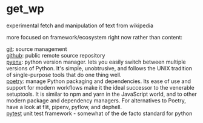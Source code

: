 # get_wp
experimental fetch and manipulation of text from wikipedia

more focused on framework/ecosystem right now rather than content:

[git](https://git-scm.com/): source management  
[github](https://github.com): public remote source repository  
[pyenv](https://github.com/pyenv/pyenv): python version manager. lets you easily switch between multiple versions of Python. It's simple, unobtrusive, and follows the UNIX tradition of single-purpose tools that do one thing well.  
[poetry](https://python-poetry.org): manage Python packaging and dependencies. Its ease of  use and support for modern workflows make it the ideal successor to the  venerable setuptools. It is similar to npm and yarn in the JavaScript  world, and to other modern package and dependency managers. For alternatives to Poetry, have a look at flit, pipenv, pyflow, and dephell.  
[pytest](https://docs.pytest.org/en/latest/) unit test framework - somewhat of the de facto standard for python  
